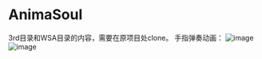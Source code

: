 # AnimaSoul
3rd目录和WSA目录的内容，需要在原项目处clone。
手指弹奏动画：
![image](https://gitee.com/wjk/AnimaSoul/raw/master/Manual/fingerMotions.gif)
![image](https://gitee.com/wjk/AnimaSoul/raw/master/Manual/xff.png)